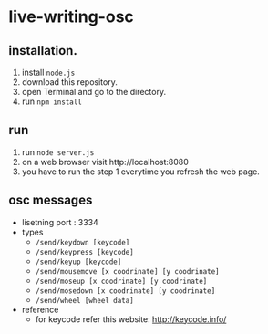 # live-writing-osc

## installation. 

1. install `node.js` 
2. download this repository. 
3. open Terminal and go to the directory. 
4. run `npm install`

## run
1. run `node server.js`
2. on a web browser visit http://localhost:8080
3. you have to run the step 1 everytime you refresh the web page. 

## osc messages

- lisetning port : 3334
- types
   - `/send/keydown [keycode]`
   - `/send/keypress [keycode]`
   - `/send/keyup [keycode]`
   - `/send/mousemove [x coodrinate] [y coodrinate]`
   - `/send/moseup [x coodrinate] [y coodrinate]`
   - `/send/mosedown [x coodrinate] [y coodrinate]`
   - `/send/wheel [wheel data]`
- reference
   - for keycode refer this website: http://keycode.info/

